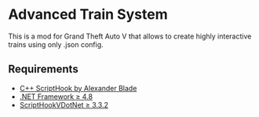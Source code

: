 # Advanced Train System
This is a mod for Grand Theft Auto V that allows to create highly interactive trains using only .json config.

## Requirements

* [C++ ScriptHook by Alexander Blade](http://www.dev-c.com/gtav/scripthookv/)
* [.NET Framework ≥ 4.8](https://dotnet.microsoft.com/download/dotnet-framework/net48)
* [ScriptHookVDotNet ≥ 3.3.2](https://github.com/crosire/scripthookvdotnet)
